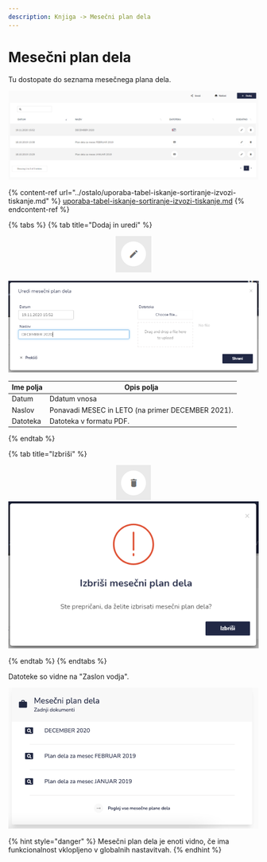 ```yaml
---
description: Knjiga -> Mesečni plan dela
---
```


# Mesečni plan dela

Tu dostopate do seznama mesečnega plana dela.

![](../.gitbook/assets/Knjiga_mesečni_plan_dela_okno.PNG)

{% content-ref url="../ostalo/uporaba-tabel-iskanje-sortiranje-izvozi-tiskanje.md" %}
[uporaba-tabel-iskanje-sortiranje-izvozi-tiskanje.md](../ostalo/uporaba-tabel-iskanje-sortiranje-izvozi-tiskanje.md)
{% endcontent-ref %}

{% tabs %}
{% tab title="Dodaj in uredi" %}
<div align="center"><img src="../.gitbook/assets/Knjiga_ikona_pisalo (5).png" alt="Ikona za urejanje."></div>

![](../.gitbook/assets/Knjiga_mesečni_plan_dela_uredi_okno.PNG)

| Ime polja | Opis polja                                        |
| --------- | ------------------------------------------------- |
| Datum     | Ddatum vnosa                                      |
| Naslov    | Ponavadi MESEC in LETO (na primer DECEMBER 2021). |
| Datoteka  | Datoteka v formatu PDF.                           |
{% endtab %}

{% tab title="Izbriši" %}
<div align="center"><img src="../.gitbook/assets/Knjiga_ikona_izbris.png" alt="Ikona za brisanje."></div>

<div align="center"><img src="../.gitbook/assets/Knjiga_mesečni_plan_izbris.PNG" alt=""></div>


{% endtab %}
{% endtabs %}

Datoteke so vidne na "Zaslon vodja".

![](<../.gitbook/assets/image (77).png>)

{% hint style="danger" %}
Mesečni plan dela je enoti vidno, če ima funkcionalnost vklopljeno v globalnih nastavitvah.
{% endhint %}

